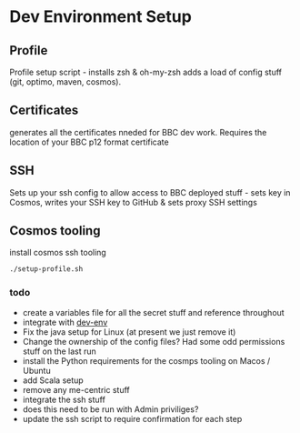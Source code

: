 # Dev Environment Setup

## Profile

Profile setup script - installs zsh & oh-my-zsh adds a load of config stuff (git, optimo, maven, cosmos).

## Certificates

generates all the certificates nneded for BBC dev work. Requires the location of your BBC p12 format certificate

## SSH

Sets up your ssh config to allow access to BBC deployed stuff - sets key in Cosmos, writes your SSH key to GitHub & sets proxy SSH settings

## Cosmos tooling

install cosmos ssh tooling

```bash
./setup-profile.sh
```

### todo

* create a variables file for all the secret stuff and reference throughout
* integrate with [dev-env](https://github.com/phillipbarron/dev-env)
* Fix the java setup for Linux (at present we just remove it)
* Change the ownership of the config files? Had some odd permissions stuff on the last run
* install the Python requirements for the cosmps tooling on Macos / Ubuntu
* add Scala setup
* remove any me-centric stuff
* integrate the ssh stuff
* does this need to be run with Admin priviliges?
* update the ssh script to require confirmation for each step
